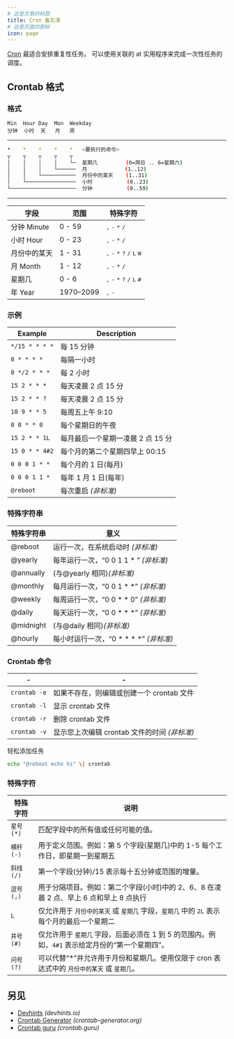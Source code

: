 ```yaml
---
# 这是文章的标题
title: Cron 备忘清
# 这是页面的图标
icon: page
---
```

[Cron](https://en.wikipedia.org/wiki/Cron) 最适合安排重复性任务。 可以使用关联的 at 实用程序来完成一次性任务的调度。

Crontab 格式
------
<!--rehype:body-class=cols-2-->

### 格式

```
Min  Hour Day  Mon  Weekday
分钟  小时  天   月   周
```

-------

```bash
*    *    *    *    *   <要执行的命令>
┬    ┬    ┬    ┬    ┬
│    │    │    │    └─  星期几         (0=周日 .. 6=星期六)
│    │    │    └──────  月            (1..12)
│    │    └───────────  月份中的某天    (1..31)
│    └────────────────  小时           (0..23)
└─────────────────────  分钟           (0..59)
```

-------

| 字段          | 范围   | 特殊字符             |
|--------------|--------|--------------------|
| 分钟 Minute   | 0 - 59 | <kbd>,</kbd> <kbd>-</kbd> <kbd>*</kbd> <kbd>/</kbd>
| 小时 Hour     | 0 - 23 | <kbd>,</kbd> <kbd>-</kbd> <kbd>*</kbd> <kbd>/</kbd>
| 月份中的某天   | 1 - 31 | <kbd>,</kbd> <kbd>-</kbd> <kbd>*</kbd> <kbd>?</kbd> <kbd>/</kbd> <kbd>L</kbd> <kbd>W</kbd>
| 月 Month     | 1 - 12 | <kbd>,</kbd> <kbd>-</kbd> <kbd>*</kbd> <kbd>/</kbd>
| 星期几        | 0 - 6  | <kbd>,</kbd> <kbd>-</kbd> <kbd>*</kbd> <kbd>?</kbd> <kbd>/</kbd> <kbd>L</kbd> <kbd>#</kbd>
| 年 Year       | 1970–2099  | <kbd>,</kbd> <kbd>-</kbd>
<!--rehype:className=show-header-->

### 示例

| Example        | Description            |
|----------------|------------------------|
| `*/15 * * * *` | 每 15 分钟   |
| `0 * * * *`    | 每隔一小时   |
| `0 */2 * * *`  | 每 2 小时   |
| `15 2 * * *`   | 每天凌晨 2 点 15 分   |
| `15 2 * * ?`   | 每天凌晨 2 点 15 分   |
| `10 9 * * 5`   | 每周五上午 9:10   |
| `0 0 * * 0`    | 每个星期日的午夜   |
| `15 2 * * 1L`  | 每月最后一个星期一凌晨 2 点 15 分   |
| `15 0 * * 4#2` | 每个月的第二个星期四早上 00:15   |
| `0 0 0 1 * *`  | 每个月的 1 日(每月)   |
| `0 0 0 1 1 *`  | 每年 1 月 1 日(每年)   |
| `@reboot`      | 每次重启 _(非标准)_   |

### 特殊字符串

| 特殊字符串       | 意义                                            |
|----------------|----------------------------------------------------|
| @reboot        | 运行一次，在系统启动时 _(非标准)_ |
| @yearly        | 每年运行一次，“0 0 1 1 * ” _(非标准)_|
|  @annually      | (与@yearly 相同)_(非标准)_ |
| @monthly       | 每月运行一次，“0 0 1 \* \*” _(非标准)_ |
| @weekly        | 每周运行一次，“0 0 \* \* 0” _(非标准)_ |
| @daily         | 每天运行一次，“0 0 \* \* \*” _(非标准)_ |
| @midnight      | (与@daily 相同)_(非标准)_ |
| @hourly        | 每小时运行一次，“0 \* \* \* \*” _(非标准)_ |
<!--rehype:className=show-header -->

### Crontab 命令

| -            | -                                           |
|--------------|---------------------------------------------|
| `crontab -e` | 如果不存在，则编辑或创建一个 crontab 文件       |
| `crontab -l` | 显示 crontab 文件 |
| `crontab -r` | 删除 crontab 文件 |
| `crontab -v` | 显示您上次编辑 crontab 文件的时间 _(非标准)_ |

轻松添加任务

```bash
echo "@reboot echo hi" \| crontab
```

### 特殊字符
<!--rehype:wrap-class=col-span-2-->

| 特殊字符             | 说明 |
|---------------------|------------|
`星号(*)`  | 匹配字段中的所有值或任何可能的值。
`横杆(-)`  | 用于定义范围。例如：第 5 个字段(星期几)中的 1-5 每个工作日，即星期一到星期五
`斜线 (/)` | 第一个字段(分钟)/15 表示每十五分钟或范围的增量。
`逗号(,)`  | 用于分隔项目。例如：第二个字段(小时)中的 2、6、8 在凌晨 2 点、早上 6 点和早上 8 点执行
`L`       | 仅允许用于 `月份中的某天` 或 `星期几` 字段，`星期几` 中的 `2L` 表示每个月的最后一个星期二
`井号 (#)` | 仅允许用于 `星期几` 字段，后面必须在 1 到 5 的范围内。例如，`4#1` 表示给定月份的“第一个星期四”。
`问号(?)`  | 可以代替“*”并允许用于月份和星期几。使用仅限于 cron 表达式中的 `月份中的某天` 或 `星期几`。
<!--rehype:className=show-header auto-wrap-->

另见
----

- [Devhints](https://devhints.io/cron) _(devhints.io)_
- [Crontab Generator](https://crontab-generator.org/) _(crontab-generator.org)_
- [Crontab guru](https://crontab.guru/) _(crontab.guru)_